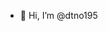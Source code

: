 - 👋 Hi, I’m @dtno195


<!---
dtno195/dtno195 is a ✨ special ✨ repository because its `README.md` (this file) appears on your GitHub profile.
You can click the Preview link to take a look at your changes.
--->
